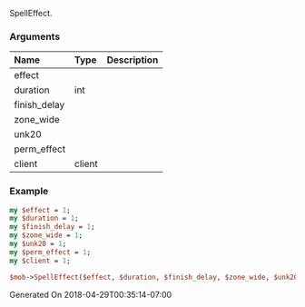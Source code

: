 SpellEffect.
### Arguments
**Name**|**Type**|**Description**
:---|:---|:---
effect||
duration|int|
finish_delay||
zone_wide||
unk20||
perm_effect||
client|client|

### Example

```perl
my $effect = 1;
my $duration = 1;
my $finish_delay = 1;
my $zone_wide = 1;
my $unk20 = 1;
my $perm_effect = 1;
my $client = 1;

$mob->SpellEffect($effect, $duration, $finish_delay, $zone_wide, $unk20, $perm_effect, $client); # Returns void
```


Generated On 2018-04-29T00:35:14-07:00